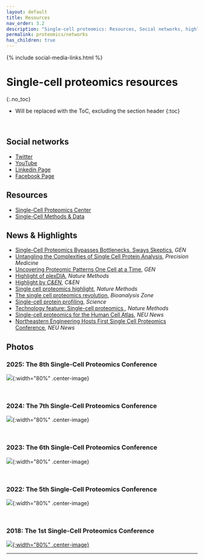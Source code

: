 ```yaml
---
layout: default
title: Resources
nav_order: 3.2
description: "Single-cell proteomics: Resources, Social networks, highlights and pictures"
permalink: proteomics/networks
has_children: true
---
```

{% include social-media-links.html %}

# Single-cell proteomics resources
{:.no_toc}

* Will be replaced with the ToC, excluding the section header
{:toc}

&nbsp;





## Social networks

* [Twitter](https://twitter.com/SCP_meeting)
* [YouTube](https://www.youtube.com/c/NikolaiSlavovResearch)
* [Linkedin Page](https://www.linkedin.com/groups/8618946/)
* [Facebook Page](https://www.facebook.com/Single.Cell.Proteomics/)


## Resources
* [Single-Cell Proteomics Center](https://center.single-cell.net/)
* [Single-Cell Methods & Data](https://scp.slavovlab.net/)


## News & Highlights
* [Single-Cell Proteomics Bypasses Bottlenecks, Sways Skeptics](https://www.genengnews.com/topics/omics/proteomics/single-cell-proteomics-bypasses-bottlenecks-sways-skeptics/),  *GEN*
* [Untangling the Complexities of Single Cell Protein Analysis](https://www.insideprecisionmedicine.com/topics/molecular-dx-topic/single-cell-technology/untangling-the-complexities-of-single-cell-protein-analysis/), *Precision Medicine*
* [Uncovering Proteomic Patterns One Cell at a Time](https://www.genengnews.com/topics/omics/uncovering-proteomic-patterns-one-cell-at-a-time/), *GEN*
* [Highlight of plexDIA](https://www.nature.com/articles/s41592-022-01611-2), *Nature Methods*
* [Highlight by *C&EN*](https://cen.acs.org/biological-chemistry/proteomics/single-cell-proteomics-mass-spec/99/i40), *C&EN*
* [Single cell proteomics highlight](https://www.nature.com/articles/s41592-021-01243-y), *Nature Methods*
* [The single cell proteomics revolution](https://www.bioanalysis-zone.com/2020/02/11/single-cell-proteomics-revolution_bo/), *Bioanalysis Zone*
* [Single-cell protein profiling](https://science.sciencemag.org/content/367/6477/522.11), *Science*
* [Technology feature: Single-cell proteomics ](https://www.nature.com/articles/s41592-019-0540-6), *Nature Methods*
* [Single-cell proteomics for the Human Cell Atlas](https://news.northeastern.edu/2019/07/08/northeastern-university-proteomics-researcher-receives-grant-from-chan-zuckerberg-initiative-to-help-map-all-cells-in-the-human-body-to-better-understand-cancer-diabetes-and-other-diseases/), *NEU News*
 * [Northeastern Engineering Hosts First Single Cell Proteomics Conference](https://coe.northeastern.edu/news/northeastern-engineering-hosts-first-single-cell-proteomics-conference/), *NEU News*

<!--
* [News in Proteomics Research](http://proteomicsnews.blogspot.com/2019/12/over-1000-single-cell-proteomes-2700.html)
-->


## Photos


### 2025:  The 8th Single-Cell Proteomics Conference

 ![]({{site.baseurl}}/proteomics/photos/SCP2025_Group_Picture.png){:width="80%" .center-image}

&nbsp;



### 2024:  The 7th Single-Cell Proteomics Conference

 ![]({{site.baseurl}}/proteomics/photos/SCP2024_Group_Picture.jpeg){:width="80%" .center-image}

&nbsp;


### 2023:  The 6th Single-Cell Proteomics Conference

 ![]({{site.baseurl}}/proteomics/photos/SCP2023_Group_Picture.JPG){:width="80%" .center-image}

&nbsp;

### 2022:  The 5th Single-Cell Proteomics Conference

 ![]({{site.baseurl}}/proteomics/photos/scp2022.jpeg){:width="80%" .center-image}


&nbsp;


### 2018: The 1st Single-Cell Proteomics Conference
 [![]({{site.baseurl}}/proteomics/photos/SCP2018_Group_Picture.JPG){:width="80%" .center-image}](https://coe.northeastern.edu/news/northeastern-engineering-hosts-first-single-cell-proteomics-conference/)






------------
